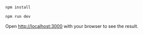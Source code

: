 ```bash
npm install
```

```bash
npm run dev
```

Open [http://localhost:3000](http://localhost:3000) with your browser to see the result.